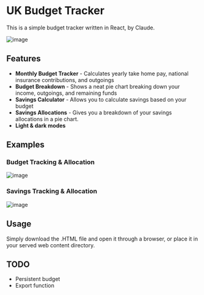 # UK Budget Tracker

<p>This is a simple budget tracker written in React, by Claude.</p>

![image](https://github.com/user-attachments/assets/8c144a58-7d57-4b38-a43c-0950478bf6db)

## Features

<ul>
  <li><strong>Monthly Budget Tracker</strong> - Calculates yearly take home pay, national insurance contributions, and outgoings</li>
  <li><strong>Budget Breakdown</strong> - Shows a neat pie chart breaking down your income, outgoings, and remaining funds</li>
  <li><strong>Savings Calculator</strong> - Allows you to calculate savings based on your budget</li>
  <li><strong>Savings Allocations</strong> - Gives you a breakdown of your savings allocations in a pie chart.</li>
  <li><strong>Light & dark modes</strong></li>
</ul>

## Examples

### Budget Tracking & Allocation

![image](https://github.com/user-attachments/assets/1eb45802-8092-4696-9436-2016223a49fb)

### Savings Tracking & Allocation

![image](https://github.com/user-attachments/assets/0012f610-3715-4906-9064-671da5c0a65b)

## Usage

<p>Simply download the .HTML file and open it through a browser, or place it in your served web content directory.</p>

## TODO

<ul>
  <li>Persistent budget</li>
  <li>Export function</li>
</ul>
